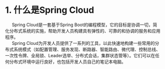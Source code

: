 # 1. 什么是Spring Cloud
&ensp; &ensp; Spring Cloud是一套基于Spring Boot的编程模型，它的目标是协调一切，简化分布式系统的实施，帮助开发人员构建具有弹性的、可靠的和协调的服务和应用程序。    
&ensp; &ensp; Spring Cloud为开发人员提供了一系列的工具，以此快速地构建一些常用的分布式系统模式（如配置管理、服务发现、断路器、智能路由、微代理、控制总线、一次性令牌、全局锁、Leader选举、分布式会话，集群状态管等）。它们可以在任何分布式环境中运行良好，也包括开发人员自己的笔记本电脑。

